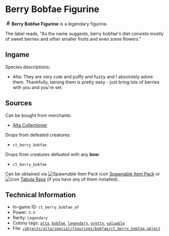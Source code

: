 # Berry Bobfae Figurine

<img src="https://raw.githubusercontent.com/Ceterai/Enternia/main/objects/alta/special/figurines/bobfae/ct_berry_bobfae.png" alt="Berry Bobfae Figurine icon" loading="lazy" width="auto" height="16px"/> **Berry Bobfae Figurine** is a legendary figurine.

The label reads, "As the name suggests, berry bobfae's diet consists mostly of sweet berries and other smaller fruits and even some flowers."

## Ingame

Species descriptions:

- Alta: They are very cute and puffy and fuzzy and I absolutely adore them. Thankfully, taming them is pretty easy - just bring lots of berries with you and you're set.

## Sources

Can be bought from merchants:

- [Alta Collectioner](https://ceterai.github.io/MyEnternia/Wiki/AltaCollectioner)

Drops from defeated creatures:

- `ct_berry_bobfae`

Drops from creatures defeated with any **bow**:

- `ct_berry_bobfae`

Can be obtained via <img src="https://raw.githubusercontent.com/Silverfeelin/Starbound-SpawnableItemPack/master/interface/sip/iconSmall.png" alt="Spawnable Item Pack icon" width="18" height="14"/> [Spawnable Item Pack](https://steamcommunity.com/sharedfiles/filedetails/?id=733665104) or <img src="https://steamuserimages-a.akamaihd.net/ugc/263843960696222713/3EC9A7C005541F7D577EBCB8C5736B4EFC9973D6/" alt="icon" width="8" height="12"/> [Tabula Rasa](https://community.playstarbound.com/resources/the-tabula-rasa.3222/) (if you have any of them installed).

## Technical Information

- In-game ID: `ct_berry_bobfae_af`
- Power: `3.5`
- Rarity: `Legendary`
- Colony tags: [`alta`](https://ceterai.github.io/MyEnternia/Wiki/Tags/Alta), [`bobfae`](https://ceterai.github.io/MyEnternia/Wiki/Tags/Bobfae), [`legendary`](https://ceterai.github.io/MyEnternia/Wiki/Tags/Legendary), [`pretty`](https://ceterai.github.io/MyEnternia/Wiki/Tags/Pretty), [`valuable`](https://ceterai.github.io/MyEnternia/Wiki/Tags/Valuable)
- File: [`/objects/alta/special/figurines/bobfae/ct_berry_bobfae.object`](https://github.com/Ceterai/Enternia/blob/main/objects/alta/special/figurines/bobfae/ct_berry_bobfae.object)

